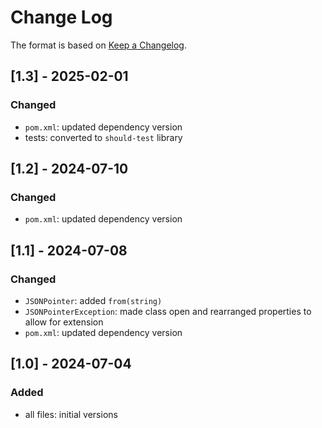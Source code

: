 # Change Log

The format is based on [Keep a Changelog](http://keepachangelog.com/).

## [1.3] - 2025-02-01
### Changed
- `pom.xml`: updated dependency version
- tests: converted to `should-test` library

## [1.2] - 2024-07-10
### Changed
- `pom.xml`: updated dependency version

## [1.1] - 2024-07-08
### Changed
- `JSONPointer`: added `from(string)`
- `JSONPointerException`: made class open and rearranged properties to allow for extension
- `pom.xml`: updated dependency version

## [1.0] - 2024-07-04
### Added
- all files: initial versions
